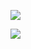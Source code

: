 <img src="https://capsule-render.vercel.app/api?type=waving&color=0:EEFF00,100:a82da8 &height=400&section=header&text=Hi!👋 I'm Skyla 
  &fontSize=40"/>



<img src="https://capsule-render.vercel.app/api?type=모양&color=색상코드&height=높이&section=footer&text=텍스트&fontSize=텍스트크기" />
